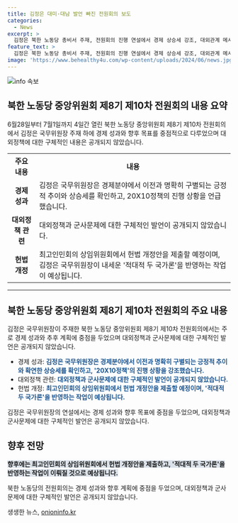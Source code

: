 ```yaml
---
title: 김정은 대미·대남 발언 빠진 전원회의 보도
categories:
  - News
excerpt: >
  김정은 북한 노동당 총비서 주재, 전원회의 진행 연설에서 경제 상승세 강조, 대외관계 메시지는 포함되지 않아 논란. 포괄적 전략 동반자 관계에 관한 조약 체결 후 북한 러시아 군사동맹 노림수로 예상됐지만 높이 긍정적인 경제 성과와 목표 제시에 비중 있는 회의. 20X10정책 강조로 지방건설20X10정책 정책 진행 부문 공개.
feature_text: >
  김정은 북한 노동당 총비서 주재, 전원회의 진행 연설에서 경제 상승세 강조, 대외관계 메시지는 포함되지 않아 논란. 포괄적 전략 동반자 관계에 관한 조약 체결 후 북한 러시아 군사동맹 노림수로 예상됐지만 높이 긍정적인 경제 성과와 목표 제시에 비중 있는 회의. 20X10정책 강조로 지방건설20X10정책 정책 진행 부문 공개.
image: 'https://www.behealthy4u.com/wp-content/uploads/2024/06/news.jpg'
---
```


<p><img src="https://www.behealthy4u.com/wp-content/uploads/2024/06/news.jpg" alt="info 속보" /></p>

<h2 data-ke-size="size26">북한 노동당 중앙위원회 제8기 제10차 전원회의 내용 요약</h2>

<p data-ke-size="size16">6월28일부터 7월1일까지 4일간 열린 북한 노동당 중앙위원회 제8기 제10차 전원회의에서 김정은 국무위원장 주재 하에 경제 성과와 향후 목표를 중점적으로 다루었으며 대외정책에 대한 구체적인 내용은 공개되지 않았습니다.</p>

<table>
    <tr>
        <th>주요 내용</th>
        <th>내용</th>
    </tr>
    <tr>
        <td style="text-align: center; height: 17px;"><b>경제 성과</b></td>
        <td>김정은 국무위원장은 경제분야에서 이전과 명확히 구별되는 긍정적 추이와 상승세를 확인하고, 20X10정책의 진행 상황을 언급했습니다.</td>
    </tr>
    <tr>
        <td style="text-align: center; height: 17px;"><b>대외정책 관련</b></td>
        <td>대외정책과 군사문제에 대한 구체적인 발언이 공개되지 않았습니다.</td>
    </tr>
    <tr>
        <td style="text-align: center; height: 17px;"><b>헌법 개정</b></td>
        <td>최고인민회의 상임위원회에서 헌법 개정안을 제출할 예정이며, 김정은 국무위원장이 내세운 '적대적 두 국가론'을 반영하는 작업이 예상됩니다.</td>
    </tr>
</table>

<hr>

<h2 data-ke-size="size26">북한 노동당 중앙위원회 제8기 제10차 전원회의 주요 내용</h2>

<p data-ke-size="size16">김정은 국무위원장이 주재한 북한 노동당 중앙위원회 제8기 제10차 전원회의에서는 주로 경제 성과와 추후 계획에 중점을 두었으며 대외정책과 군사문제에 대한 구체적인 발언은 공개되지 않았습니다.</p>

<ul>
    <li>경제 성과: <b><span style="color: #1a5490;">김정은 국무위원장은 경제분야에서 이전과 명확히 구별되는 긍정적 추이와 확연한 상승세를 확인하고, '20X10정책'의 진행 상황을 강조했습니다.</span></b></li>
    <li>대외정책 관련: <b><span style="color: #1a5490;">대외정책과 군사문제에 대한 구체적인 발언이 공개되지 않았습니다.</span></b></li>
    <li>헌법 개정: <b><span style="color: #1a5490;">최고인민회의 상임위원회에서 헌법 개정안을 제출할 예정이며, '적대적 두 국가론'을 반영하는 작업이 예상됩니다.</span></b></li>
</ul>

<p data-ke-size="size16">김정은 국무위원장의 연설에서는 경제 성과와 향후 목표에 중점을 두었으며, 대외정책과 군사문제에 대한 구체적인 발언은 공개되지 않았습니다.</p>

<h2 data-ke-size="size26">향후 전망</h2>

<p data-ke-size="size16"><b><span style="background-color: #21538527;">향후에는 최고인민회의 상임위원회에서 헌법 개정안을 제출하고, '적대적 두 국가론'을 반영하는 작업이 이뤄질 것으로 예상됩니다.</span></b></p>

<p data-ke-size="size16">북한 노동당의 전원회의는 경제 성과와 향후 계획에 중점을 두었으며, 대외정책과 군사문제에 대한 구체적인 발언은 공개되지 않았습니다.</p>
생생한 뉴스, <a href="https://onioninfo.kr" rel="dofollow">onioninfo.kr</a>


